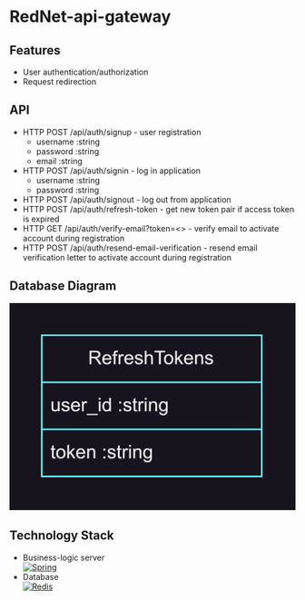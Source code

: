 # RedNet-api-gateway

## Features
* User authentication/authorization
* Request redirection

## API
* HTTP POST /api/auth/signup - user registration
  - username :string
  - password :string
  - email :string
* HTTP POST /api/auth/signin - log in application
  - username :string
  - password :string
* HTTP POST /api/auth/signout - log out from application
* HTTP POST /api/auth/refresh-token - get new token pair if access token is expired
* HTTP GET /api/auth/verify-email?token=<> - verify email to activate account during registration
* HTTP POST /api/auth/resend-email-verification - resend email verification letter to activate account during registration

## Database Diagram
![database-diagram](api-gateway-database-diagram.png)

## Technology Stack
* Business-logic server\
  [![Spring](https://img.shields.io/badge/spring-%236DB33F.svg?style=for-the-badge&logo=spring&logoColor=white)](https://spring.io/)
* Database\
  [![Redis](https://img.shields.io/badge/redis-%23DD0031.svg?style=for-the-badge&logo=redis&logoColor=white)](https://www.redis.io/)
